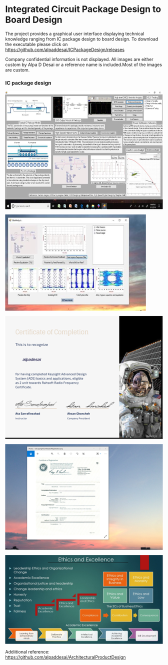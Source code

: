 # Integrated Circuit Package Design to Board Design 

The project provides a graphical user interface displaying technical knowledge ranging from IC package design to board design. 
To download the executable please click on https://github.com/alpaddesai/ICPackageDesign/releases

Company confidential information is not displayed. All images are either custom by Alpa D Desai or a reference name is included.Most of the images are custom. 

### IC package design
![Image of the IC Package Design](ICPackageGUIImage.jpg) 

![Image of the Jitter Graphical User Interface](JitterGUI.jpg)

![Image](RahsoftADScertificate.jpg)

![image](USCopyrightCertificate.png)

![image](Ethics.jpg)

Addiitional reference: https://github.com/alpaddesai/ArchitecturalProductDesign
